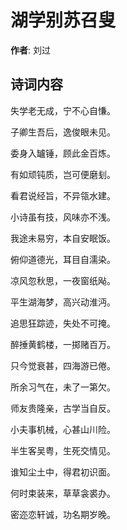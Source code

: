 # 湖学别苏召叟

**作者**: 刘过

## 诗词内容

失学老无成，宁不心自慊。

子卿生吾后，逸俊眼未见。

委身入罏锤，顾此金百炼。

有如顽钝质，岂可便磨刬。

看君说经旨，不异瓴水建。

小诗虽有技，风味亦不浅。

我途未易穷，本自安眠饭。

俯仰道德光，耳目自濡染。

凉风忽秋思，一夜窗纸飐。

平生湖海梦，高兴动淮沔。

追思狂踪迹，失处不可掩。

醉捶黄鹤楼，一掷赌百万。

只今觉衰甚，四海游已倦。

所余习气在，未了一第欠。

师友贵隆亲，古学当自反。

小夫事机械，心甚山川险。

半生客吴粤，生死交情见。

谁知尘土中，得君初识面。

何时束装来，草草衾裘办。

密迩恋轩诚，功名期岁晚。

